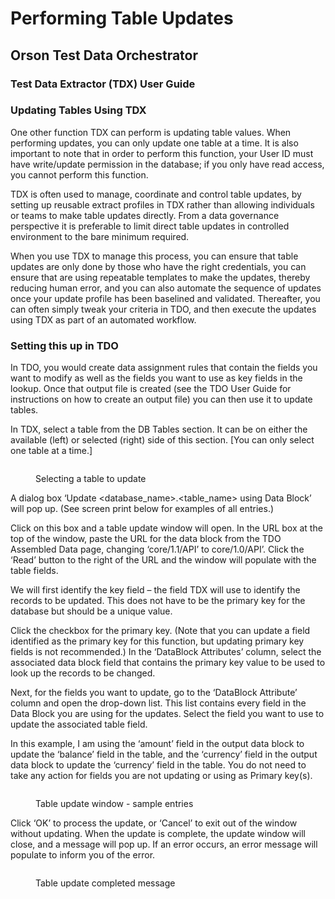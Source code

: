 # Performing Table Updates

## Orson Test Data Orchestrator

### Test Data Extractor (TDX) User Guide

### Updating Tables Using TDX

One other function TDX can perform is updating table values.   When performing updates, you can only update one table at a time.  It is also important to note that in order to perform this function, your User ID must have write/update permission in the database; if you only have read access, you cannot perform this function.

&#x20;

TDX is often used to manage, coordinate and control table updates, by setting up reusable extract profiles in TDX rather than allowing individuals or teams to make table updates directly. From a data governance perspective it is preferable to limit direct table updates in controlled environment to the bare minimum required.

&#x20;

When you use TDX to manage this process, you can ensure that table updates are only done by those who have the right credentials, you can ensure that are using repeatable templates to make the updates, thereby reducing human error, and you can also automate the sequence of updates once your update profile has been baselined and validated. Thereafter, you can often simply tweak your criteria in TDO, and then execute the updates using TDX as part of an automated workflow.

&#x20;

### Setting this up in TDO

In TDO, you would create data assignment rules that contain the fields you want to modify as well as the fields you want to use as key fields in the lookup.  Once that output file is created (see the TDO User Guide for instructions on how to create an output file) you can then use it to update tables.

&#x20;

In TDX, select a table from the DB Tables section.  It can be on either the available (left) or selected (right) side of this section.  \[You can only select one table at a time.]

&#x20;

<figure><img src="../../../../.gitbook/assets/update page.png" alt=""><figcaption><p>Selecting a table to update</p></figcaption></figure>

A dialog box ‘Update \<database\_name>.\<table\_name> using Data Block’ will pop up.  (See screen print below for examples of all entries.)

&#x20;Click on this box and a table update window will open.  In the URL box at the top of the window, paste the URL for the data block from the TDO Assembled Data page, changing ‘core/1.1/API’ to core/1.0/API’.  Click the ‘Read’ button to the right of the URL and the window will populate with the table fields.

We will first identify the key field – the field TDX will use to identify the records to be updated.  This does not have to be the primary key for the database but should be a unique value.

Click the checkbox for the primary key.  (Note that you can update a field identified as the primary key for this function, but updating primary key fields is not recommended.)  In the ‘DataBlock Attributes’ column, select the associated data block field that contains the primary key value to be used to look up the records to be changed.

&#x20;Next, for the fields you want to update, go to the ‘DataBlock Attribute’ column and open the drop-down list.  This list contains every field in the Data Block you are using for the updates.  Select the field you want to use to update the associated table field.&#x20;

&#x20;In this example, I am using the ‘amount’ field in the output data block to update the ‘balance’ field in the table, and the ‘currency’ field in the output data block to update the ‘currency’ field in the table.  You do not need to take any action for fields you are not updating or using as Primary key(s).

&#x20;

<figure><img src="../../../../.gitbook/assets/table info.png" alt=""><figcaption><p>Table update window - sample entries</p></figcaption></figure>

Click ‘OK’ to process the update, or ‘Cancel’ to exit out of the window without updating.  When the update is complete, the update window will close, and a message will pop up.  If an error occurs, an error message will populate to inform you of the error.

&#x20;

<figure><img src="../../../../.gitbook/assets/update complete.png" alt=""><figcaption><p>Table update completed message</p></figcaption></figure>
